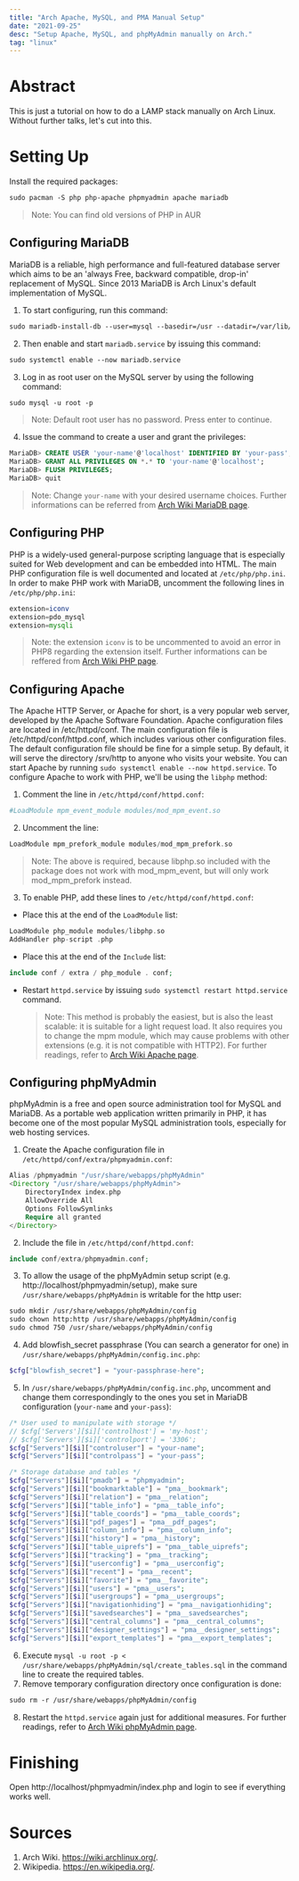 ```yaml
---
title: "Arch Apache, MySQL, and PMA Manual Setup"
date: "2021-09-25"
desc: "Setup Apache, MySQL, and phpMyAdmin manually on Arch."
tag: "linux"
---
```


# Abstract

This is just a tutorial on how to do a LAMP stack manually on Arch Linux. Without further talks, let's cut into this.
# Setting Up

Install the required packages:

```markdown
sudo pacman -S php php-apache phpmyadmin apache mariadb
```

> Note: You can find old versions of PHP in AUR

## Configuring MariaDB

MariaDB is a reliable, high performance and full-featured database server which aims to be an 'always Free, backward compatible, drop-in' replacement of MySQL. Since 2013 MariaDB is Arch Linux's default implementation of MySQL.

1. To start configuring, run this command:

```markdown
sudo mariadb-install-db --user=mysql --basedir=/usr --datadir=/var/lib/mysql
```

2. Then enable and start `mariadb.service` by issuing this command:

```markdown
sudo systemctl enable --now mariadb.service
```

3. Log in as root user on the MySQL server by using the following command:

```markdown
sudo mysql -u root -p
```

> Note: Default root user has no password. Press enter to continue.

4. Issue the command to create a user and grant the privileges:

```sql
MariaDB> CREATE USER 'your-name'@'localhost' IDENTIFIED BY 'your-pass';
MariaDB> GRANT ALL PRIVILEGES ON *.* TO 'your-name'@'localhost';
MariaDB> FLUSH PRIVILEGES;
MariaDB> quit
```

> Note: Change `your-name` with your desired username choices.
> Further informations can be referred from [Arch Wiki MariaDB page](https://wiki.archlinux.org/index.php/MariaDB).

## Configuring PHP

PHP is a widely-used general-purpose scripting language that is especially suited for Web development and can be embedded into HTML.
The main PHP configuration file is well documented and located at `/etc/php/php.ini`.
In order to make PHP work with MariaDB, uncomment the following lines in `/etc/php/php.ini`:

```php
extension=iconv
extension=pdo_mysql
extension=mysqli
```

> Note: the extension `iconv` is to be uncommented to avoid an error in PHP8 regarding the extension itself.
> Further informations can be reffered from [Arch Wiki PHP page](https://wiki.archlinux.org/index.php/PHP).

## Configuring Apache

The Apache HTTP Server, or Apache for short, is a very popular web server, developed by the Apache Software Foundation.
Apache configuration files are located in /etc/httpd/conf. The main configuration file is /etc/httpd/conf/httpd.conf, which includes various other configuration files. The default configuration file should be fine for a simple setup. By default, it will serve the directory /srv/http to anyone who visits your website.
You can start Apache by running `sudo systemctl enable --now httpd.service`.
To configure Apache to work with PHP, we'll be using the `libphp` method:

1. Comment the line in `/etc/httpd/conf/httpd.conf`:

```php
#LoadModule mpm_event_module modules/mod_mpm_event.so
```

2. Uncomment the line:

```php
LoadModule mpm_prefork_module modules/mod_mpm_prefork.so
```

> Note: The above is required, because libphp.so included with the package does not work with mod_mpm_event, but will only work mod_mpm_prefork instead.

3. To enable PHP, add these lines to `/etc/httpd/conf/httpd.conf`:

- Place this at the end of the `LoadModule` list:

```php
LoadModule php_module modules/libphp.so
AddHandler php-script .php
```

- Place this at the end of the `Include` list:

```php
include conf / extra / php_module . conf;
```

- Restart `httpd.service` by issuing `sudo systemctl restart httpd.service` command.
  > Note: This method is probably the easiest, but is also the least scalable: it is suitable for a light request load. It also requires you to change the mpm module, which may cause problems with other extensions (e.g. it is not compatible with HTTP2).
  > For further readings, refer to [Arch Wiki Apache page](https://wiki.archlinux.org/index.php/Apache_HTTP_Server).

## Configuring phpMyAdmin

phpMyAdmin is a free and open source administration tool for MySQL and MariaDB. As a portable web application written primarily in PHP, it has become one of the most popular MySQL administration tools, especially for web hosting services.

1. Create the Apache configuration file in `/etc/httpd/conf/extra/phpmyadmin.conf`:

```php
Alias /phpmyadmin "/usr/share/webapps/phpMyAdmin"
<Directory "/usr/share/webapps/phpMyAdmin">
    DirectoryIndex index.php
    AllowOverride All
    Options FollowSymlinks
    Require all granted
</Directory>
```

2. Include the file in `/etc/httpd/conf/httpd.conf`:

```php
include conf/extra/phpmyadmin.conf;
```

3. To allow the usage of the phpMyAdmin setup script (e.g. http://localhost/phpmyadmin/setup), make sure `/usr/share/webapps/phpMyAdmin` is writable for the http user:

```markdown
sudo mkdir /usr/share/webapps/phpMyAdmin/config
sudo chown http:http /usr/share/webapps/phpMyAdmin/config
sudo chmod 750 /usr/share/webapps/phpMyAdmin/config
```

4. Add blowfish_secret passphrase (You can search a generator for one) in `/usr/share/webapps/phpMyAdmin/config.inc.php`:

```php
$cfg["blowfish_secret"] = "your-passphrase-here";
```

5. In `/usr/share/webapps/phpMyAdmin/config.inc.php`, uncomment and change them correspondingly to the ones you set in MariaDB configuration (`your-name` and `your-pass`):

```php
/* User used to manipulate with storage */
// $cfg['Servers'][$i]['controlhost'] = 'my-host';
// $cfg['Servers'][$i]['controlport'] = '3306';
$cfg["Servers"][$i]["controluser"] = "your-name";
$cfg["Servers"][$i]["controlpass"] = "your-pass";
```

```php
/* Storage database and tables */
$cfg["Servers"][$i]["pmadb"] = "phpmyadmin";
$cfg["Servers"][$i]["bookmarktable"] = "pma__bookmark";
$cfg["Servers"][$i]["relation"] = "pma__relation";
$cfg["Servers"][$i]["table_info"] = "pma__table_info";
$cfg["Servers"][$i]["table_coords"] = "pma__table_coords";
$cfg["Servers"][$i]["pdf_pages"] = "pma__pdf_pages";
$cfg["Servers"][$i]["column_info"] = "pma__column_info";
$cfg["Servers"][$i]["history"] = "pma__history";
$cfg["Servers"][$i]["table_uiprefs"] = "pma__table_uiprefs";
$cfg["Servers"][$i]["tracking"] = "pma__tracking";
$cfg["Servers"][$i]["userconfig"] = "pma__userconfig";
$cfg["Servers"][$i]["recent"] = "pma__recent";
$cfg["Servers"][$i]["favorite"] = "pma__favorite";
$cfg["Servers"][$i]["users"] = "pma__users";
$cfg["Servers"][$i]["usergroups"] = "pma__usergroups";
$cfg["Servers"][$i]["navigationhiding"] = "pma__navigationhiding";
$cfg["Servers"][$i]["savedsearches"] = "pma__savedsearches";
$cfg["Servers"][$i]["central_columns"] = "pma__central_columns";
$cfg["Servers"][$i]["designer_settings"] = "pma__designer_settings";
$cfg["Servers"][$i]["export_templates"] = "pma__export_templates";
```

6. Execute `mysql -u root -p < /usr/share/webapps/phpMyAdmin/sql/create_tables.sql` in the command line to create the required tables.
7. Remove temporary configuration directory once configuration is done:

```markdown
sudo rm -r /usr/share/webapps/phpMyAdmin/config
```

8. Restart the `httpd.service` again just for additional measures.
   For further readings, refer to [Arch Wiki phpMyAdmin page](https://wiki.archlinux.org/index.php/PhpMyAdmin).

# Finishing

Open http://localhost/phpmyadmin/index.php and login to see if everything works well.

# Sources

1. Arch Wiki. https://wiki.archlinux.org/.
2. Wikipedia. https://en.wikipedia.org/.
